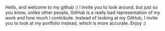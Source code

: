 Hello, and welcome to my github :)
I invite you to look around, but just so you know, unlike other people, GitHub is a really bad representation of my work and how much I contribute.
Instead of looking at my GitHub, I invite you to look at my portfolio instead, which is more accurate.
Enjoy :)
